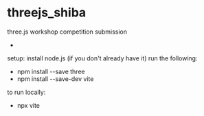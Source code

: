 # threejs_shiba
three.js workshop competition submission

-

setup:
install node.js (if you don't already have it)
run the following:
  - npm install --save three
  - npm install --save-dev vite
 
 to run locally:
  - npx vite
